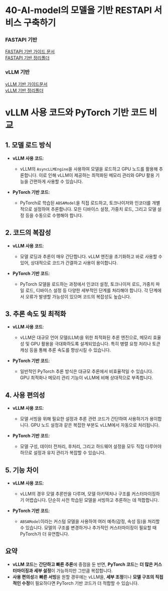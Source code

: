 # 40-AI-model의 모델을 기반 RESTAPI 서비스 구축하기

### FASTAPI 기반
[FASTAPI 기반 가이드 문서 ](./fastapi/fastapi_model_serving_explanation.md)  
[FASTAPI 기반 정리폴더 ](./fastapi)


### vLLM 기반
[vLLM 기반 가이드문서 ](./vllm/vLLM_Conversion_Guide.md)  
[vLLM 기반 정리폴더 ](./vllm)



# vLLM 사용 코드와 PyTorch 기반 코드 비교
## 1. 모델 로드 방식

- **vLLM 사용 코드**:
  - vLLM의 `AsyncLLMEngine`을 사용하여 모델을 로드하고 GPU 노드를 활용해 추론합니다. 이로 인해 vLLM이 제공하는 최적화된 메모리 관리와 GPU 활용 기능을 간편하게 사용할 수 있습니다.

- **PyTorch 기반 코드**:
  - PyTorch로 학습된 `ABSAModel`을 직접 로드하고, 토크나이저와 인코더를 개별적으로 설정하여 추론합니다. 모든 디바이스 설정, 가중치 로드, 그리고 모델 설정 등을 수동으로 수행해야 합니다.

## 2. 코드의 복잡성

- **vLLM 사용 코드**:
  - 모델 로딩과 추론이 매우 간단합니다. vLLM 엔진을 초기화하고 바로 사용할 수 있어, 상대적으로 코드가 간결하고 사용이 용이합니다.

- **PyTorch 기반 코드**:
  - PyTorch 모델을 로드하는 과정에서 인코더 설정, 토크나이저 로드, 가중치 파일 로드, 디바이스 설정 등 다양한 세부적인 단계를 처리해야 합니다. 각 단계에서 오류가 발생할 가능성이 있으며 코드의 복잡성도 높습니다.

## 3. 추론 속도 및 최적화

- **vLLM 사용 코드**:
  - vLLM은 대규모 언어 모델(LLM)을 위한 최적화된 추론 엔진으로, 메모리 효율성 및 GPU 활용을 극대화하도록 설계되었습니다. 특히 병렬 요청 처리나 토큰 캐싱 등을 통해 추론 속도를 향상시킬 수 있습니다.

- **PyTorch 기반 코드**:
  - 일반적인 PyTorch 추론 방식은 대규모 추론에서 비효율적일 수 있습니다. GPU 최적화나 메모리 관리 기능이 vLLM에 비해 상대적으로 부족합니다.

## 4. 사용 편의성

- **vLLM 사용 코드**:
  - 모델 서빙을 위해 필요한 설정과 추론 관련 코드가 간단하여 사용하기가 용이합니다. GPU 노드 설정과 같은 복잡한 부분도 vLLM에서 자동으로 처리됩니다.

- **PyTorch 기반 코드**:
  - 모델 구성, 데이터 전처리, 후처리, 그리고 하드웨어 설정을 모두 직접 다루어야 하므로 설정과 유지 관리가 복잡할 수 있습니다.

## 5. 기능 차이

- **vLLM 사용 코드**:
  - vLLM의 경우 모델 추론만을 다루며, 모델 아키텍처나 구조를 커스터마이징하기 어렵습니다. 단순히 사전 학습된 모델을 서빙하고 추론하는 데 적합합니다.

- **PyTorch 기반 코드**:
  - `ABSAModel`이라는 커스텀 모델을 사용하여 여러 예측(감정, 속성 등)을 처리할 수 있습니다. 모델의 구조를 변경하거나 추가적인 커스터마이징이 필요할 때 PyTorch가 더 유연합니다.

## 요약

- **vLLM 코드**는 **간단하고 빠른 추론**에 중점을 둔 반면, **PyTorch 코드**는 **더 많은 커스터마이징과 세부 설정**이 가능하지만 그만큼 복잡합니다.
- **사용 편의성**과 **빠른 서빙**을 원할 경우에는 vLLM을, **세부 조정**이나 **모델 구조의 직접적인 수정**이 필요하다면 PyTorch 기반 코드가 더 적합할 수 있습니다.
